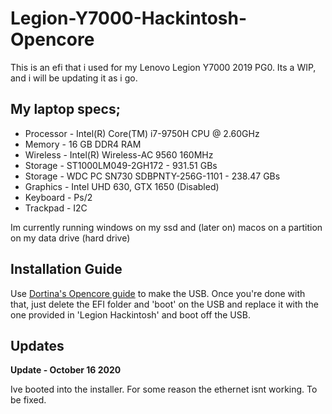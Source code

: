 # Legion-Y7000-Hackintosh-Opencore
This is an efi that i used for my Lenovo Legion Y7000 2019 PG0. Its a WIP, and i will be updating it as i go.

## My laptop specs; 
 - Processor - Intel(R) Core(TM) i7-9750H CPU @ 2.60GHz
 - Memory - 16 GB DDR4 RAM
 - Wireless - Intel(R) Wireless-AC 9560 160MHz
 - Storage - ST1000LM049-2GH172 - 931.51 GBs
 - Storage - WDC PC SN730 SDBPNTY-256G-1101 - 238.47 GBs
 - Graphics - Intel UHD 630, GTX 1650 (Disabled)
 - Keyboard - Ps/2
 - Trackpad - I2C


Im currently running windows on my ssd and (later on) macos on a partition on my data drive (hard drive)

## Installation Guide

Use [Dortina's Opencore guide](https://dortania.github.io/OpenCore-Install-Guide/installer-guide/) to make the USB.
Once you're done with that, just delete the EFI folder and 'boot' on the USB and replace it with the one provided in 'Legion Hackintosh' and boot off the USB.

## Updates

**Update - October 16 2020**

Ive booted into the installer. For some reason the ethernet isnt working. To be fixed.

